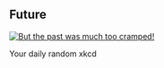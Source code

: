 ## Future
[![But the past was much too cramped!](https://imgs.xkcd.com/comics/future.png)](https://xkcd.com/338/ "But the past was much too cramped!")

Your daily random xkcd
